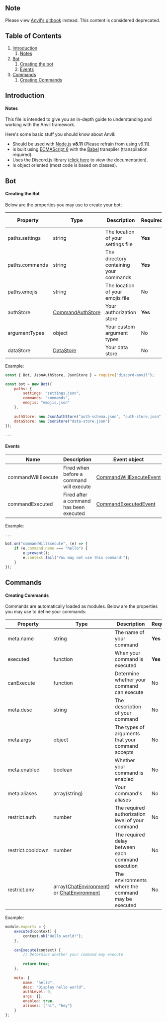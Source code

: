 ## Note
Please view [Anvil's gitbook](https://cloudrex.gitbook.io/anvil/) instead. This content is considered deprecated.

## Table of Contents
1. [Introduction](https://github.com/CloudRex/Anvil/blob/master/REFERENCE.md#introduction)
    1. [Notes](https://github.com/CloudRex/Anvil/blob/master/REFERENCE.md#notes)
2. [Bot](https://github.com/CloudRex/Anvil/blob/master/REFERENCE.md#bot)
    1. [Creating the bot](https://github.com/CloudRex/Anvil/blob/master/REFERENCE.md#creating-the-bot)
    2. [Events](https://github.com/CloudRex/Anvil/blob/master/REFERENCE.md#events)
3. [Commands](https://github.com/CloudRex/Anvil/blob/master/REFERENCE.md#commands)
    1. [Creating Commands](https://github.com/CloudRex/Anvil/blob/master/REFERENCE.md#creating-commands)

## Introduction
#### Notes

This file is intended to give you an in-depth guide to understanding and working with the Anvil framework.

Here's some basic stuff you should know about Anvil:

* Should be used with [Node.js](https://nodejs.org/en/) **v8.11** (Please refrain from using v9.11).
* Is built using [ECMAScript 6](http://es6-features.org/#Constants) with the [Babel](https://babeljs.io/) transpiler (transpilation required).
* Uses the Discord.js library ([click here](https://discord.js.org/#/docs/main/stable/general/welcome) to view the documentation).
* Is object oriented (most code is based on classes).

## Bot
#### Creating the Bot

Below are the properties you may use to create your bot:

| Property       | Type      | Description                            | Required? | Default value |
|----------------|-----------|----------------------------------------|-----------|---------------|
| paths.settings | string    | The location of your settings file     | **Yes**   | -             |
| paths.commands | string    | The directory containing your commands | **Yes**   | -             |
| paths.emojis   | string    | The location of your emojis file       | No        | null          |
| authStore      | [CommandAuthStore](https://cloudrex.github.io/Anvil/class/src/commands/command-auth-store.ts~CommandAuthStore.html) | Your authorization store               | **Yes**   | -             |
| argumentTypes  | object    | Your custom argument types             | No        | {}            |
| dataStore      | [DataStore](https://cloudrex.github.io/Anvil/class/src/data-stores/data-store.js~DataStore.html) | Your data store                        | No        | null          |

Example:

```js
const { Bot, JsonAuthStore, JsonStore } = require("discord-anvil");

const bot = new Bot({
    paths: {
    	settings: "settings.json",
    	commands: "commands",
    	emojis: "emojis.json"
    },
    
    authStore: new JsonAuthStore("auth-schema.json", "auth-store.json"),
    dataStore: new JsonStore("data-store.json")
});

...
```

#### Events

| Name               | Description                              | Event object                                                                                                                            |
|--------------------|------------------------------------------|-----------------------------------------------------------------------------------------------------------------------------------------|
| commandWillExecute | Fired when before a command will execute | [CommandWillExecuteEvent](https://cloudrex.github.io/Anvil/class/src/events/command-will-execute-event.js~CommandWillExecuteEvent.html) |
| commandExecuted    | Fired after a command has been executed  | [CommandExecutedEvent](https://cloudrex.github.io/Anvil/class/src/events/command-executed-event.js~CommandExecutedEvent.html)           |

Example:

```js
...

bot.on("commandWillExecute", (e) => {
	if (e.command.name === "hello") {
		e.prevent();
		e.context.fail("You may not use this command!");
	}
});
```

## Commands
#### Creating Commands

Commands are automatically loaded as modules. Below are the properties you may use to define your commands:



| Property          | Type                                                                                                                                                                                                                                                                            | Description                                        | Required? | Default value                                                                                                                               |
|-------------------|---------------------------------------------------------------------------------------------------------------------------------------------------------------------------------------------------------------------------------------------------------------------------------|----------------------------------------------------|-----------|---------------------------------------------------------------------------------------------------------------------------------------------|
| meta.name         | string                                                                                                                                                                                                                                                                          | The name of your command                           | **Yes**   | -                                                                                                                                           |
| executed          | function                                                                                                                                                                                                                                                                        | When your command is executed                      | **Yes**   | -                                                                                                                                           |
| canExecute        | function                                                                                                                                                                                                                                                                        | Determine whether your command can execute         | No        | true                                                                                                                                        |
| meta.desc         | string                                                                                                                                                                                                                                                                          | The description of your command                    | No        | "No description provided"                                                                                                                   |
| meta.args         | object                                                                                                                                                                                                                                                                          | The types of arguments that your command accepts   | No        | {}                                                                                                                                          |
| meta.enabled      | boolean                                                                                                                                                                                                                                                                         | Whether your command is enabled                    | No        | true                                                                                                                                        |
| meta.aliases      | array(string)                                                                                                                                                                                                                                                                   | Your command's aliases                             | No        | []                                                                                                                                          |
| restrict.auth     | number                                                                                                                                                                                                                                                                          | The required authorization level of your command   | No        | 0                                                                                                                                           |
| restrict.cooldown | number                                                                                                                                                                                                                                                                          | The required delay between each command execution  | No        | 0                                                                                                                                           |
| restrict.env      | array([ChatEnvironment](https://github.com/CloudRex/Anvil/blob/dce223289fc3337297f9e1d6e0589eb315a0f6e0/src/core/chat-environment.ts#L4)) or [ChatEnvironment](https://github.com/CloudRex/Anvil/blob/dce223289fc3337297f9e1d6e0589eb315a0f6e0/src/core/chat-environment.ts#L4) | The environments where the command may be executed | No        | [ChatEnvironment](https://github.com/CloudRex/Anvil/blob/dce223289fc3337297f9e1d6e0589eb315a0f6e0/src/core/chat-environment.ts#L4).Anywhere |

Example:

```js
module.exports = {
	executed(context) {
		context.ok("Hello world!");
	},
	
	canExecute(context) {
		// Determine whether your command may execute
		
		return true;
	},
	
	meta: {
		name: "hello",
		desc: "Display hello world",
		authLevel: 0,
		args: {},
		enabled: true,
		aliases: ["hi", "hey"]
	}
};
```
